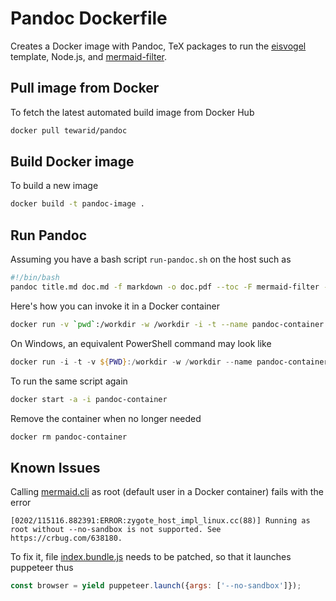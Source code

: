 # Pandoc Dockerfile

Creates a Docker image with Pandoc, TeX packages to run the [eisvogel](https://github.com/Wandmalfarbe/pandoc-latex-template/) template, Node.js, and [mermaid-filter](https://github.com/raghur/mermaid-filter).

## Pull image from Docker

To fetch the latest automated build image from Docker Hub

```bash
docker pull tewarid/pandoc
```

## Build Docker image

To build a new image

```bash
docker build -t pandoc-image .
```

## Run Pandoc

Assuming you have a bash script `run-pandoc.sh` on the host such as

```bash
#!/bin/bash
pandoc title.md doc.md -f markdown -o doc.pdf --toc -F mermaid-filter --template ./eisvogel.tex --variable titlepage=true
```

Here's how you can invoke it in a Docker container

```bash
docker run -v `pwd`:/workdir -w /workdir -i -t --name pandoc-container pandoc-image ./run-pandoc.sh
```

On Windows, an equivalent PowerShell command may look like

```powershell
docker run -i -t -v ${PWD}:/workdir -w /workdir --name pandoc-container tewarid/pandoc ./run-pandoc.sh
```

To run the same script again

```bash
docker start -a -i pandoc-container
```

Remove the container when no longer needed

```bash
docker rm pandoc-container
```

## Known Issues

Calling [mermaid.cli](https://github.com/mermaidjs/mermaid.cli) as root (default user in a Docker container) fails with the error

```text
[0202/115116.882391:ERROR:zygote_host_impl_linux.cc(88)] Running as root without --no-sandbox is not supported. See https://crbug.com/638180.
```

To fix it, file [index.bundle.js](index.bundle.js) needs to be patched, so that it launches puppeteer thus

```javascript
const browser = yield puppeteer.launch({args: ['--no-sandbox']});
```
